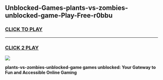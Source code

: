 
## Unblocked-Games-plants-vs-zombies-unblocked-game-Play-Free-r0bbu
<h3>
<a href="https://premium76.site?title=plants-vs-zombies-unblocked-game&ref=17A">CLICK TO PLAY</a></h3>
<hr>

<h3>
<a href="https://premium76.site?title=plants-vs-zombies-unblocked-game&ref=17A">CLICK 2 PLAY</a>
  
</h3>

<a href="https://premium76.site?title=plants-vs-zombies-unblocked-game&ref=17A"><img src="https://clearcache.store/games.png"></a>


**plants-vs-zombies-unblocked-game games unblocked: Your Gateway to Fun and Accessible Online Gaming**
